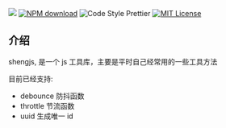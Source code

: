 ![](https://img.shields.io/npm/v/shengjs.svg?style=flat) [![NPM download](https://img.shields.io/npm/dm/eslint-config-sh.svg?style=flat-square)](https://www.npmjs.com/package/shengjs) ![Code Style Prettier](https://img.shields.io/badge/code_style-prettier-ff69b4.svg) [![MIT License](https://img.shields.io/badge/license-MIT-red.svg?style=flat)](https://github.com/sh-react-club/eslint-config-sh)

## 介绍

shengjs, 是一个 js 工具库，主要是平时自己经常用的一些工具方法

目前已经支持:

- debounce 防抖函数
- throttle 节流函数
- uuid 生成唯一 id
